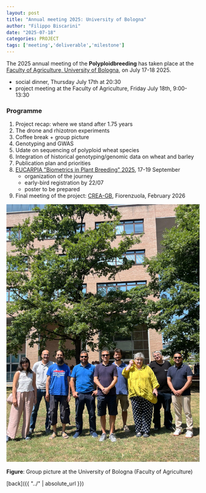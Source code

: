 ```yaml
---
layout: post
title: "Annual meeting 2025: University of Bologna"
author: "Filippo Biscarini"
date: "2025-07-18"
categories: PROJECT
tags: ['meeting','deliverable','milestone']
---
```


The 2025 annual meeting of the  **Polyploidbreeding** has taken place at the [Faculty of Agriculture,
University of Bologna](https://www.google.be/maps/place/Facolt%C3%A0+Agraria+Bologna/@44.5167973,11.3641784,13z/data=!4m6!3m5!1s0x477e2c908b2fce13:0xf5065d79dff324bf!8m2!3d44.5137272!4d11.4068032!16s%2Fg%2F11cst02zgz?hl=en&entry=ttu&g_ep=EgoyMDI1MDcxNS4xIKXMDSoASAFQAw%3D%3D), on July 17-18 2025.

- social dinner, Thursday July 17th at 20:30
- project meeting at the Faculty of Agriculture, Friday July 18th, 9:00-13:30

### Programme

1. Project recap: where we stand after 1.75 years
2. The drone and rhizotron experiments
3. Coffee break + group picture
4. Genotyping and GWAS
5. Udate on sequencing of polyploid wheat species
6. Integration of historical genotyping/genomic data on wheat and barley
7. Publication plan and priorities
8. [EUCARPIA "Biometrics in Plant Breeding" 2025](https://highlanderlab.github.io/EUCARPIA2025BiometricsPlantBreeding/), 17-19 September
	- organization of the journey
	- early-bird registration by 22/07
	- poster to be prepared
9. Final meeting of the project: [CREA-GB](https://www.crea.gov.it/web/genomica-e-bioinformatica), Fiorenzuola, February 2026


![meeting](/assets/img/posts/group_pic_2025_unibo.jpeg)
<div class="caption"><b>Figure</b>: Group picture at the University of Bologna (Faculty of Agriculture)</div>


[back]({{ "../" | absolute_url }})

